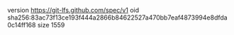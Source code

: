 version https://git-lfs.github.com/spec/v1
oid sha256:83ac73f13ce193f444a2866b84622527a470bb7eaf4873994e8dfda0c14ff168
size 1559
